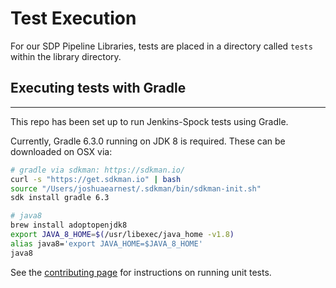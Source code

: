 # Test Execution

For our SDP Pipeline Libraries, tests are placed in a directory called `tests` within the library directory.

## Executing tests with Gradle
---

This repo has been set up to run Jenkins-Spock tests using Gradle. 

Currently, Gradle 6.3.0 running on JDK 8 is required. These can be downloaded on OSX via:

```bash
# gradle via sdkman: https://sdkman.io/
curl -s "https://get.sdkman.io" | bash
source "/Users/joshuaearnest/.sdkman/bin/sdkman-init.sh"
sdk install gradle 6.3

# java8
brew install adoptopenjdk8
export JAVA_8_HOME=$(/usr/libexec/java_home -v1.8)
alias java8='export JAVA_HOME=$JAVA_8_HOME'
java8
```

See the [contributing page](../contributing/index.md) for instructions on running unit tests.